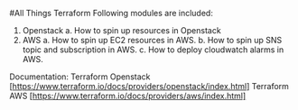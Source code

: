 #All Things Terraform
Following modules are included:
1. Openstack
    a. How to spin up resources in Openstack
2. AWS
    a. How to spin up EC2 resources in AWS.
    b. How to spin up SNS topic and subscription in AWS.
    c. How to deploy cloudwatch alarms in AWS.

Documentation: 
Terraform Openstack [https://www.terraform.io/docs/providers/openstack/index.html]
Terraform AWS [https://www.terraform.io/docs/providers/aws/index.html]
